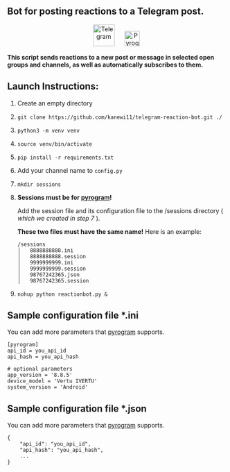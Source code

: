 ## Bot for posting reactions to a Telegram post.

<p align="center">
   <img width="50" src="https://telegram.org/img/website_icon.svg?4" alt="Telegram">
   &nbsp;&nbsp;&nbsp;&nbsp;
   <a href="https://github.com/pyrogram/pyrogram" target="_blank">
      <img width="35" src="https://camo.githubusercontent.com/23bd8586f8d0549172b03886618d5337c7c3f655220d81d35ce837b62639419d/68747470733a2f2f646f63732e7079726f6772616d2e6f72672f5f7374617469632f7079726f6772616d2e706e67" alt="Pyrogram">
   </a>
</p>

**This script sends reactions to a new post or message in selected open groups and channels, as well as automatically subscribes to them.**

## Launch Instructions:
1. Create an empty directory
2. `git clone https://github.com/kanewi11/telegram-reaction-bot.git ./`
3. `python3 -m venv venv`
4. `source venv/bin/activate`
5. `pip install -r requirements.txt`
6. Add your channel name to `config.py`
7. `mkdir sessions`
8. **Sessions must be for [pyrogram](https://github.com/pyrogram/pyrogram)!** 

    Add the session file and its configuration file to the /sessions directory ( _which we created in step 7_ ). 

    **These two files must have the same name!** Here is an example:

    ```
    /sessions
    │   8888888888.ini
    │   8888888888.session
    │   9999999999.ini
    │   9999999999.session
    │   98767242365.json
    │   98767242365.session
    ```
9. `nohup python reactionbot.py &`


## Sample configuration file *.ini
You can add more parameters that [pyrogram](https://github.com/pyrogram/pyrogram) supports.
```
[pyrogram]
api_id = you_api_id
api_hash = you_api_hash	

# optional parameters
app_version = '8.8.5'
device_model = 'Vertu IVERTU'
system_version = 'Android'
```

## Sample configuration file *.json
You can add more parameters that [pyrogram](https://github.com/pyrogram/pyrogram) supports.
```
{
    "api_id": "you_api_id",
    "api_hash": "you_api_hash",
    ...
}
```